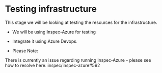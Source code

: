 # Testing infrastructure #

This stage we will be looking at testing the resources for the infrastructure. 

- We will be using Inspec-Azure for testing 
- Integrate it using Azure Devops. 
 
- Please Note:

There is currently an issue regarding running Inspec-Azure - please see how to resolve here: inspec/inspec-azure#592


